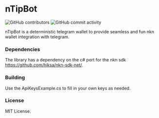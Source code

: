 # nTipBot
![GitHub contributors](https://img.shields.io/github/contributors/rule110-io/ntipBot)
![GitHub commit activity](https://img.shields.io/github/commit-activity/m/rule110-io/nTipBot)

nTipBot is a deterministic telegram wallet to provide seamless and fun nkn wallet integration with telegram.

### Dependencies
The library has a dependency on the c# port for the nkn sdk https://github.com/hiksa/nkn-sdk-net/.

### Building
Use the ApiKeysExample.cs to fill in your own keys as needed.

### License
MIT License.
